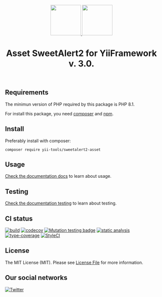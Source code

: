 <p align="center">
    <a href="https://github.com/yii-tools/template" target="_blank">
        <img src="https://avatars.githubusercontent.com/u/121752654?s=200&v=4" height="100px">
    </a>
    <a href="https://sweetalert2.github.io/#download" target="_blank">
        <img src="https://sweetalert2.github.io/images/SweetAlert2.png" height="100px">
    </a>
    <h1 align="center">Asset SweetAlert2 for YiiFramework v. 3.0.</h1>
    <br>
</p>

## Requirements

The minimun version of PHP required by this package is PHP 8.1.

For install this package, you need [composer](https://getcomposer.org/) and [npm](https://www.npmjs.com/).

## Install

Preferably install with composer:

```shell
composer require yii-tools/sweetalert2-asset
```

## Usage

[Check the documentation docs](/docs/readme.md) to learn about usage.

## Testing

[Check the documentation testing](/docs/testing.md) to learn about testing. 


## CI status

[![build](https://github.com/yii-tools/sweetalert2-asset/actions/workflows/build.yml/badge.svg)](https://github.com/yii-tools/sweetalert2-asset/actions/workflows/build.yml)
[![codecov](https://codecov.io/gh/yii-tools/sweetalert2-asset/branch/main/graph/badge.svg?token=MF0XUGVLYC)](https://codecov.io/gh/yii-tools/sweetalert2-asset)
[![Mutation testing badge](https://img.shields.io/endpoint?style=flat&url=https%3A%2F%2Fbadge-api.stryker-mutator.io%2Fgithub.com%2Fyii-tools%2Fsweetalert2-asset%2Fmain)](https://dashboard.stryker-mutator.io/reports/github.com/yii-tools/sweetalert2-asset/main)
[![static analysis](https://github.com/yii-tools/sweetalert2-asset/actions/workflows/static.yml/badge.svg)](https://github.com/yii-tools/sweetalert2-asset/actions/workflows/static.yml)
[![type-coverage](https://shepherd.dev/github/yii-tools/sweetalert2-asset/coverage.svg)](https://shepherd.dev/github/yii-tools/sweetalert2-asset)
[![StyleCI](https://github.styleci.io/repos/640904082/shield?branch=main)](https://github.styleci.io/repos/640904082?branch=main)

## License

The MIT License (MIT). Please see [License File](LICENSE.md) for more information.

## Our social networks

[![Twitter](https://img.shields.io/badge/twitter-follow-1DA1F2?logo=twitter&logoColor=1DA1F2&labelColor=555555?style=flat)](https://twitter.com/Terabytesoftw)
